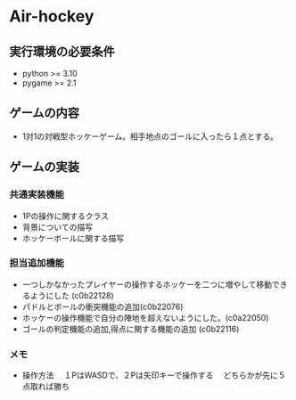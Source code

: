 # Air-hockey

## 実行環境の必要条件
* python >= 3.10
* pygame >= 2.1

## ゲームの内容
* 1対1の対戦型ホッケーゲーム。相手地点のゴールに入ったら１点とする。

## ゲームの実装
### 共通実装機能
* 1Pの操作に関するクラス
* 背景についての描写
* ホッケーボールに関する描写


### 担当追加機能
* 一つしかなかったプレイヤーの操作するホッケーを二つに増やして移動できるようにした (c0b22128)
* パドルとボールの衝突機能の追加(c0b22076)
* ホッケーの操作機能で自分の陣地を超えないようにした。(c0a22050)
* ゴールの判定機能の追加,得点に関する機能の追加 (c0b22116)
### メモ
* 操作方法
　１PはWASDで、２Pは矢印キーで操作する
　どちらかが先に５点取れば勝ち


